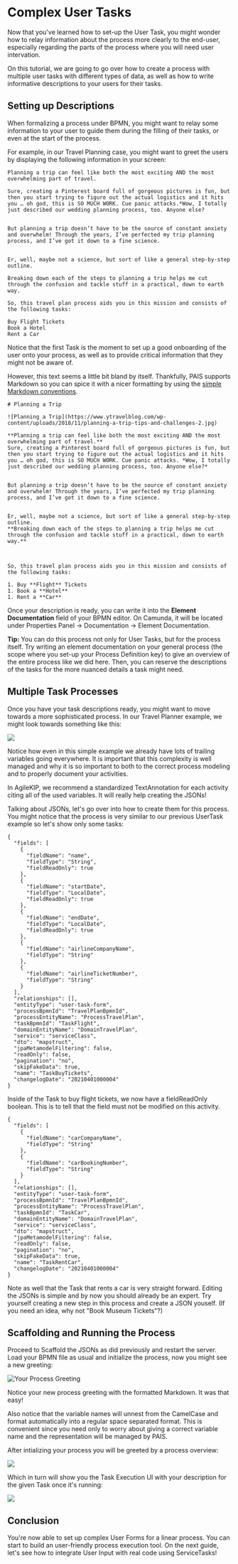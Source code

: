 # Complex User Tasks

Now that you've learned how to set-up the User Task, you might wonder how to relay information about the process more clearly to the end-user, especially regarding the parts of the process where you will need user intervation.

On this tutorial, we are going to go over how to create a process with multiple user tasks with different types of data, as well as how to write informative descriptions to your users for their tasks.

## Setting up Descriptions

When formalizing a process under BPMN, you might want to relay some information to your user to guide them during the filling of their tasks, or even at the start of the process.

For example, in our Travel Planning case, you might want to greet the users by displaying the following information in your screen:

```
Planning a trip can feel like both the most exciting AND the most overwhelming part of travel.

Sure, creating a Pinterest board full of gorgeous pictures is fun, but then you start trying to figure out the actual logistics and it hits you … oh god, this is SO MUCH WORK. Cue panic attacks.*Wow, I totally just described our wedding planning process, too. Anyone else?


But planning a trip doesn’t have to be the source of constant anxiety and overwhelm! Through the years, I’ve perfected my trip planning process, and I’ve got it down to a fine science.


Er, well, maybe not a science, but sort of like a general step-by-step outline.  

Breaking down each of the steps to planning a trip helps me cut through the confusion and tackle stuff in a practical, down to earth way.

So, this travel plan process aids you in this mission and consists of the following tasks:

Buy Flight Tickets
Book a Hotel
Rent a Car
```

Notice that the first Task is the moment to set up a good onboarding of the user onto your process, as well as to provide critical information that they might not be aware of. 

However, this text seems a little bit bland by itself. Thankfully, PAIS supports Markdown so you can spice it with a nicer formatting by using the [simple Markdown conventions](https://www.markdownguide.org/basic-syntax/).

```
# Planning a Trip

![Planning a Trip](https://www.ytravelblog.com/wp-content/uploads/2018/11/planning-a-trip-tips-and-challenges-2.jpg)

**Planning a trip can feel like both the most exciting AND the most overwhelming part of travel.**
Sure, creating a Pinterest board full of gorgeous pictures is fun, but then you start trying to figure out the actual logistics and it hits you … oh god, this is SO MUCH WORK. Cue panic attacks. *Wow, I totally just described our wedding planning process, too. Anyone else?*


But planning a trip doesn’t have to be the source of constant anxiety and overwhelm! Through the years, I’ve perfected my trip planning process, and I’ve got it down to a fine science.


Er, well, maybe not a science, but sort of like a general step-by-step outline.  
**Breaking down each of the steps to planning a trip helps me cut through the confusion and tackle stuff in a practical, down to earth way.** 



So, this travel plan process aids you in this mission and consists of the following tasks:

1. Buy **Flight** Tickets
1. Book a **Hotel**
1. Rent a **Car**
```

Once your description is ready, you can write it into the **Element Documentation** field of your BPMN editor. On Camunda, it will be located under Properties Panel -> Documentation -> Element Documentation.

**Tip:** You can do this process not only for User Tasks, but for the process itself. Try writing an element documentation on your general process (the scope where you set-up your Process Definition key) to give an overview of the entire process like we did here. Then, you can reserve the descriptions of the tasks for the more nuanced details a task might need.

## Multiple Task Processes

Once you have your task descriptions ready, you might want to move towards a more sophisticated process. In our Travel Planner example, we might look towards something like this:

![](images/guide_4/process.png)

Notice how even in this simple example we already have lots of trailing variables going everywhere. It is important that this complexity is well managed and why it is so important to both to the correct process modeling and to properly document your activities. 

In AgileKIP, we recommend a standardized TextAnnotation for each activity citing all of the used variables. It will really help creating the JSONs!

Talking about JSONs, let's go over into how to create them for this process. You might notice that the process is very similar to our previous UserTask example so let's show only some tasks:

```
{
  "fields": [
    {
      "fieldName": "name",
      "fieldType": "String",
      "fieldReadOnly": true
    },
    {
      "fieldName": "startDate",
      "fieldType": "LocalDate",
      "fieldReadOnly": true
    },
    {
      "fieldName": "endDate",
      "fieldType": "LocalDate",
      "fieldReadOnly": true
    },
    {
      "fieldName": "airlineCompanyName",
      "fieldType": "String"
    },
    {
      "fieldName": "airlineTicketNumber",
      "fieldType": "String"
    }
  ],
  "relationships": [],
  "entityType": "user-task-form",
  "processBpmnId": "TravelPlanBpmnId",
  "processEntityName": "ProcessTravelPlan",
  "taskBpmnId": "TaskFlight",
  "domainEntityName": "DomainTravelPlan",
  "service": "serviceClass",
  "dto": "mapstruct",
  "jpaMetamodelFiltering": false,
  "readOnly": false,
  "pagination": "no",
  "skipFakeData": true,
  "name": "TaskBuyTickets",
  "changelogDate": "20210401000004"
}
```

Inside of the Task to buy flight tickets, we now have a fieldReadOnly boolean. This is to tell that the field must not be modified on this activity.

```
{
  "fields": [
    {
      "fieldName": "carCompanyName",
      "fieldType": "String"
    },
    {
      "fieldName": "carBookingNumber",
      "fieldType": "String"
    }
  ],
  "relationships": [],
  "entityType": "user-task-form",
  "processBpmnId": "TravelPlanBpmnId",
  "processEntityName": "ProcessTravelPlan",
  "taskBpmnId": "TaskCar",
  "domainEntityName": "DomainTravelPlan",
  "service": "serviceClass",
  "dto": "mapstruct",
  "jpaMetamodelFiltering": false,
  "readOnly": false,
  "pagination": "no",
  "skipFakeData": true,
  "name": "TaskRentCar",
  "changelogDate": "20210401000004"
}
```

Note as well that the Task that rents a car is very straight forward. Editing the JSONs is simple and by now you should already be an expert. Try yourself creating a new step in this process and create a JSON youself. (If you need an idea, why not "Book Museum Tickets"?)

## Scaffolding and Running the Process

Proceed to Scaffold the JSONs as did previously and restart the server. Load your BPMN file as usual and initialize the process, now you might see a new greeting:

![Your Process Greeting](images/guide_4/process_greeting.PNG)

Notice your new process greeting with the formatted Markdown. It was that easy!

Also notice that the variable names will unnest from the CamelCase and format automatically into a regular space separated format. This is convenient since you need only to worry about giving a correct variable name and the representation will be managed by PAIS.

After intializing your process you will be greeted by a process overview:

![](images/guide_4/process_overview.PNG)

Which in turn will show you the Task Execution UI with your description for the given Task once it's running:

![](images/guide_4/task_execution.PNG)

## Conclusion

You're now able to set up complex User Forms for a linear process. You can start to build an user-friendly process execution tool. On the next guide, let's see how to integrate User Input with real code using ServiceTasks!